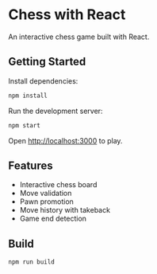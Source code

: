 # Chess with React

An interactive chess game built with React.

## Getting Started

Install dependencies:
```bash
npm install
```

Run the development server:
```bash
npm start
```

Open [http://localhost:3000](http://localhost:3000) to play.

## Features

- Interactive chess board
- Move validation
- Pawn promotion
- Move history with takeback
- Game end detection

## Build

```bash
npm run build
```
